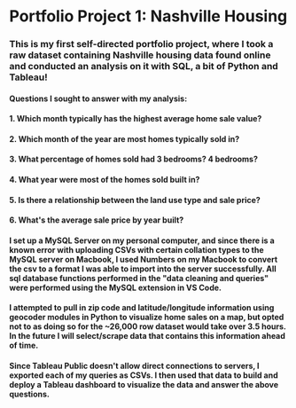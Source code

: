 # Portfolio Project 1: Nashville Housing
### This is my first self-directed portfolio project, where I took a raw dataset containing Nashville housing data found online and conducted an analysis on it with SQL, a bit of Python and Tableau!
#### Questions I sought to answer with my analysis:
#### 1. Which month typically has the highest average home sale value?
#### 2. Which month of the year are most homes typically sold in?
#### 3. What percentage of homes sold had 3 bedrooms? 4 bedrooms?
#### 4. What year were most of the homes sold built in?
#### 5. Is there a relationship between the land use type and sale price?
#### 6. What's the average sale price by year built?
#### I set up a MySQL Server on my personal computer, and since there is a known error with uploading CSVs with certain collation types to the MySQL server on Macbook, I used Numbers on my Macbook to convert the csv to a format I was able to import into the server successfully. All sql database functions performed in the "data cleaning and queries" were performed using the MySQL extension in VS Code.
#### I attempted to pull in zip code and latitude/longitude information using geocoder modules in Python to visualize home sales on a map, but opted not to as doing so for the ~26,000 row dataset would take over 3.5 hours. In the future I will select/scrape data that contains this information ahead of time.
#### Since Tableau Public doesn't allow direct connections to servers, I exported each of my queries as CSVs. I then used that data to build and deploy a Tableau dashboard to visualize the data and answer the above questions.
